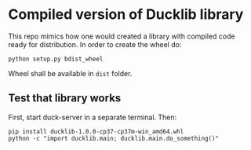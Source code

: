 # Compiled version of Ducklib library

This repo mimics how one would created a library with compiled code ready for distribution.
In order to create the wheel do:

```dos
python setup.py bdist_wheel
```

Wheel shall be available in `dist` folder.

## Test that library works

First, start duck-server in a separate terminal. Then:

```dos
pip install ducklib-1.0.0-cp37-cp37m-win_amd64.whl
python -c "import ducklib.main; ducklib.main.do_something()"
```